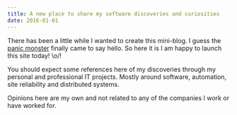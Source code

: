 ```yaml
---
title: A new place to share my software discoveries and curiosities
date: 2016-01-01
---
```


There has been a little while I wanted to create this mini-blog. I guess the [panic monster](https://www.ted.com/talks/tim_urban_inside_the_mind_of_a_master_procrastinator?language=en) finally came to say hello. So here it is I am happy to launch this site today! \o/!

You should expect some references here of my discoveries through my personal and professional IT projects. Mostly around software, automation, site reliability and distributed systems.

Opinions here are my own and not related to any of the companies I work or have worked for.
